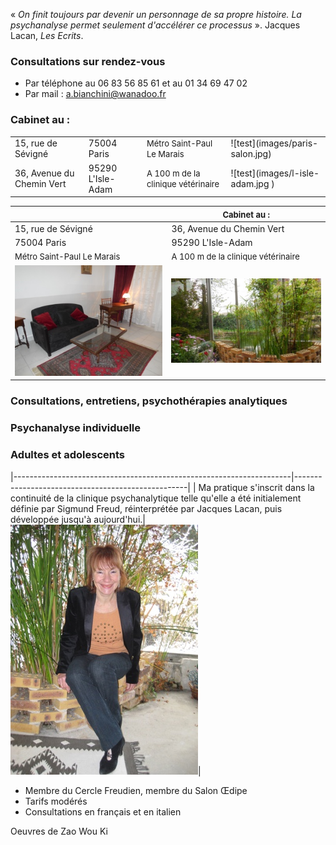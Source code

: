 « *On finit toujours par devenir un personnage de sa propre histoire. La psychanalyse permet seulement d'accélérer ce processus* ». Jacques Lacan, *Les Ecrits*.

<div id='rdv'>
<h3>Consultations sur rendez-vous</h3>
<ul>
<li>Par téléphone  au 06 83 56 85 61 et au 01 34 69 47 02</li>
<li>Par mail : <a href="mailto:a.bianchini@wanadoo.fr">a.bianchini@wanadoo.fr</a></li>
</ul>
</div>
<h3>Cabinet au : </h3>
<table tableau1>
	<tr>
		<td>15, rue de Sévigné</td>
		<td>75004 Paris</td> 
		<td><FONT size="2pt">Métro Saint-Paul Le Marais </FONT></td>
		<td>![test](images/paris-salon.jpg)</td>
	</tr>
	<tr></tr>
	<tr>
		<td>36, Avenue du Chemin Vert</td> 
		<td>95290 L'Isle-Adam</td>
		<td><FONT size="2pt"> A 100 m de la clinique vétérinaire</FONT> </td> 
		<td>![test](images/l-isle-adam.jpg )</td>
	</tr>
</table>


|           | <FONT size="2pt"> Cabinet au :   </FONT>  |
|----------------------------------------------------|-----------------|
|15, rue de Sévigné 				     | 36, Avenue du Chemin Vert |
| 75004 Paris                                        | 95290 L'Isle-Adam|
| <FONT size="2pt"> Métro Saint-Paul Le Marais   </FONT>     |   <FONT size="2pt"> A 100 m de la clinique vétérinaire   </FONT>  |
|![test](images/paris-salon.jpg )                  |  ![test](images/l-isle-adam.jpg )|



### Consultations, entretiens, psychothérapies analytiques

### Psychanalyse individuelle

### Adultes et adolescents



|---------------------------------------------------------------------|---------------------------------------------------|
| Ma pratique s'inscrit dans la continuité de la clinique psychanalytique telle qu'elle a été initialement définie par Sigmund Freud, réinterprétée par Jacques Lacan, puis développée jusqu'à aujourd'hui.|  ![test](images/annik.jpg )|

	
- Membre du Cercle Freudien, membre du Salon Œdipe
- Tarifs modérés
- Consultations en français et en italien 

Oeuvres de Zao Wou Ki
